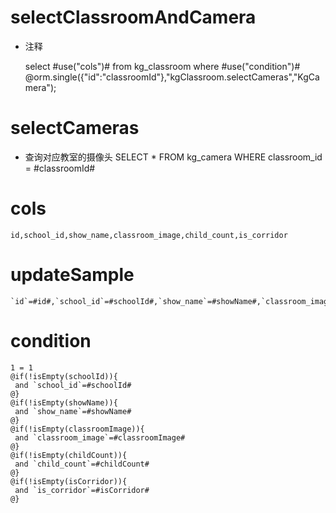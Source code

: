 selectClassroomAndCamera
===
* 注释

	select #use("cols")# from kg_classroom where #use("condition")#
    @orm.single({"id":"classroomId"},"kgClassroom.selectCameras","KgCamera");
    
selectCameras
====
* 查询对应教室的摄像头
    SELECT * FROM kg_camera WHERE classroom_id = #classroomId#  
  
cols
===

	id,school_id,show_name,classroom_image,child_count,is_corridor

updateSample
===

	`id`=#id#,`school_id`=#schoolId#,`show_name`=#showName#,`classroom_image`=#classroomImage#,`child_count`=#childCount#,`is_corridor`=#isCorridor#

condition
===

	1 = 1  
	@if(!isEmpty(schoolId)){
	 and `school_id`=#schoolId#
	@}
	@if(!isEmpty(showName)){
	 and `show_name`=#showName#
	@}
	@if(!isEmpty(classroomImage)){
	 and `classroom_image`=#classroomImage#
	@}
	@if(!isEmpty(childCount)){
	 and `child_count`=#childCount#
	@}
	@if(!isEmpty(isCorridor)){
	 and `is_corridor`=#isCorridor#
	@}
	